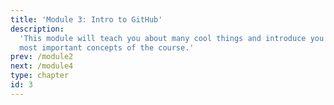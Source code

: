 ```yaml
---
title: 'Module 3: Intro to GitHub'
description:
  'This module will teach you about many cool things and introduce you to the
  most important concepts of the course.'
prev: /module2
next: /module4
type: chapter
id: 3
---
```

